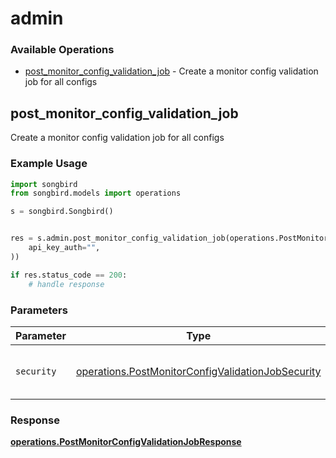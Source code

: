 # admin

### Available Operations

* [post_monitor_config_validation_job](#post_monitor_config_validation_job) - Create a monitor config validation job for all configs

## post_monitor_config_validation_job

Create a monitor config validation job for all configs

### Example Usage

```python
import songbird
from songbird.models import operations

s = songbird.Songbird()


res = s.admin.post_monitor_config_validation_job(operations.PostMonitorConfigValidationJobSecurity(
    api_key_auth="",
))

if res.status_code == 200:
    # handle response
```

### Parameters

| Parameter                                                                                                              | Type                                                                                                                   | Required                                                                                                               | Description                                                                                                            |
| ---------------------------------------------------------------------------------------------------------------------- | ---------------------------------------------------------------------------------------------------------------------- | ---------------------------------------------------------------------------------------------------------------------- | ---------------------------------------------------------------------------------------------------------------------- |
| `security`                                                                                                             | [operations.PostMonitorConfigValidationJobSecurity](../../models/operations/postmonitorconfigvalidationjobsecurity.md) | :heavy_check_mark:                                                                                                     | The security requirements to use for the request.                                                                      |


### Response

**[operations.PostMonitorConfigValidationJobResponse](../../models/operations/postmonitorconfigvalidationjobresponse.md)**

